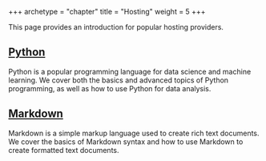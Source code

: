 +++
archetype = "chapter"
title = "Hosting"
weight = 5
+++

This page provides an introduction for popular hosting providers.

## [Python](python)

Python is a popular programming language for data science and machine learning. We cover both the basics and advanced topics of Python programming, as well as how to use Python for data analysis.

## [Markdown](markdown)

Markdown is a simple markup language used to create rich text documents. We cover the basics of Markdown syntax and how to use Markdown to create formatted text documents.

